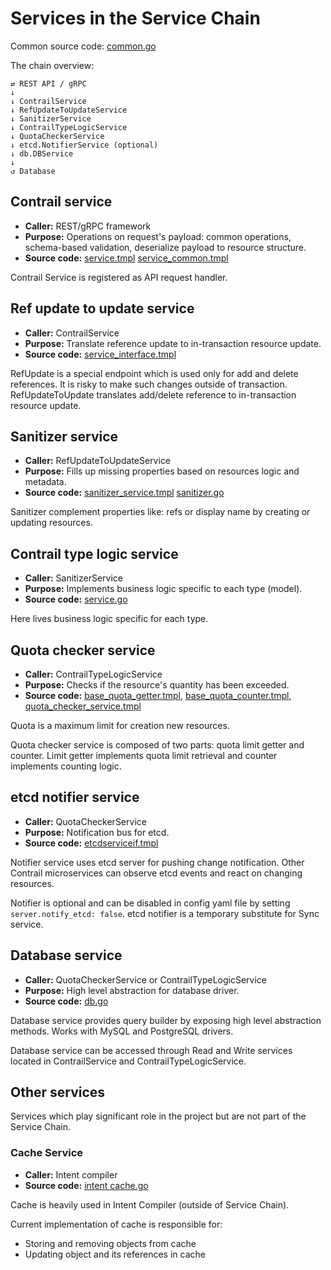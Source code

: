 # Services in the Service Chain

Common source code: [common.go](../pkg/services/common.go)

The chain overview:

    ⇄ REST API / gRPC
    ↓
    ↓ ContrailService
    ↓ RefUpdateToUpdateService
    ↓ SanitizerService
    ↓ ContrailTypeLogicService
    ↓ QuotaCheckerService
    ↓ etcd.NotifierService (optional)
    ↓ db.DBService
    ↓
    ↺ Database

## Contrail service

- **Caller:** REST/gRPC framework
- **Purpose:** Operations on request's payload: common operations, schema-based validation, deserialize payload to resource structure.
- **Source code:** [service.tmpl](../tools/templates/contrail/service.tmpl) [service_common.tmpl](../tools/templates/contrail/service_common.tmpl)

Contrail Service is registered as API request handler.

## Ref update to update service

- **Caller:** ContrailService
- **Purpose:** Translate reference update to in-transaction resource update.
- **Source code:** [service_interface.tmpl](../tools/templates/contrail/service_interface.tmpl)

RefUpdate is a special endpoint which is used only for add and delete references.
It is risky to make such changes outside of transaction. RefUpdateToUpdate
translates add/delete reference to in-transaction resource update.

## Sanitizer service

- **Caller:** RefUpdateToUpdateService
- **Purpose:** Fills up missing properties based on resources logic and metadata.
- **Source code:** [sanitizer_service.tmpl](../tools/templates/contrail/sanitizer_service.tmpl) [sanitizer.go](../pkg/services/sanitizer.go)

Sanitizer complement properties like: refs or display name by creating or updating resources.

## Contrail type logic service

- **Caller:** SanitizerService
- **Purpose:** Implements business logic specific to each type (model).
- **Source code:** [service.go](../pkg/types/service.go)

Here lives business logic specific for each type.

## Quota checker service

- **Caller:** ContrailTypeLogicService
- **Purpose:** Checks if the resource's quantity has been exceeded.
- **Source code:** [base_quota_getter.tmpl](../tools/templates/contrail/base_quota_getter.tmpl), [base_quota_counter.tmpl](../pkg/services/base_quota_counter.tmpl), [quota_checker_service.tmpl](../tools/templates/contrail/quota_checker_service.tmpl)

Quota is a maximum limit for creation new resources.

Quota checker service is composed of two parts: quota limit getter and counter.
Limit getter implements quota limit retrieval and counter implements counting logic.

## etcd notifier service

- **Caller:** QuotaCheckerService
- **Purpose:** Notification bus for etcd.
- **Source code:** [etcdserviceif.tmpl](../tools/templates/contrail/etcdserviceif.tmpl)

Notifier service uses etcd server for pushing change notification.
Other Contrail microservices can observe etcd events and react on changing resources.

Notifier is optional and can be disabled in config yaml file by setting `server.notify_etcd: false`.
etcd notifier is a temporary substitute for Sync service.

## Database service

- **Caller:** QuotaCheckerService or ContrailTypeLogicService
- **Purpose:** High level abstraction for database driver.
- **Source code:** [db.go](../pkg/db/db.go)

Database service provides query builder by exposing high level abstraction methods.
Works with MySQL and PostgreSQL drivers.

Database service can be accessed through Read and Write services located
in ContrailService and ContrailTypeLogicService.

## Other services

Services which play significant role in the project but are not part of the Service Chain.

### Cache Service

- **Caller:** Intent compiler
- **Source code:** [intent cache.go](../pkg/compilation/intent/cache.go)

Cache is heavily used in Intent Compiler (outside of Service Chain).

Current implementation of cache is responsible for:

- Storing and removing objects from cache
- Updating object and its references in cache
